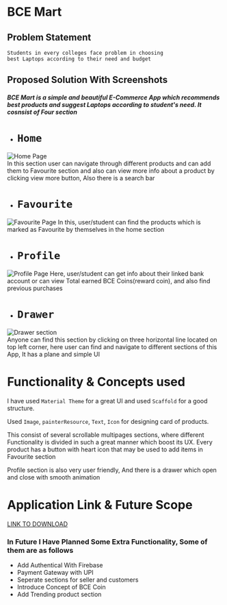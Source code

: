 
# BCE Mart  

## Problem Statement
```
Students in every colleges face problem in choosing
best Laptops according to their need and budget

```  
## Proposed Solution With Screenshots
##### BCE Mart is a simple and beautiful E-Commerce App which recommends best products and suggest Laptops according to student's need. It cosnsist of Four section
#

+ # ```Home```  
![Home Page](https://drive.google.com/uc?export=view&id=14D2hU2llrfkBXh0edRQrtDMcStICYhkA)  
In this section user can navigate through different products and can add them to Favourite section and also can view more info about a product by clicking view more button, Also there is a search bar
+ # ```Favourite```
![Favourite Page](https://drive.google.com/uc?export=view&id=14GbqGLn0bLKNkk6IyAWtqaaU_Z8VoxmI)
In this, user/student can find the products which is marked as Favourite by themselves in the home section
+ # ```Profile```
![Profile Page](https://drive.google.com/uc?export=view&id=14MTnSnxZHYszaIiyRr9QV0Ft8GWB9get)
Here, user/student can get info about their linked bank account or can view Total earned BCE Coins(reward coin), and also find previous purchases

+ # ```Drawer```
![Drawer section](https://drive.google.com/uc?export=view&id=14OBKWRweMja1nbD6z1obvmWObA1X8Ido)  
Anyone can find this section by clicking on three horizontal line located on top left corner, here user can find and navigate to different sections of this App, It has a plane and simple UI

#
#
# Functionality & Concepts used
I have used `Material Theme` for a great UI and used ```Scaffold``` for a good structure.  

Used ```Image```, ```painterResource```, ```Text```, ```Icon``` for designing card of products.

This consist of several scrollable multipages sections, where different Functionality is divided in such a great manner which boost its UX. Every product has a button with heart icon that may be used to add items in Favourite section

Profile section is also very user friendly, And there is a drawer which open and close with smooth animation

#
#
# Application Link & Future Scope
[LINK TO DOWNLOAD](https://drive.google.com/file/d/12oXRJHW8YX4SMnDj_vCzkuDIlR1JqeIa/view)  
### In Future I Have Planned Some Extra Functionality, Some of them are as follows
* Add Authentical With Firebase
* Payment Gateway with UPI
* Seperate sections for seller and customers
* Introduce Concept of BCE Coin
* Add Trending product section
